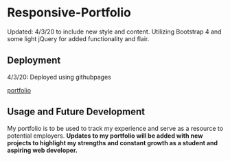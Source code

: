 # Responsive-Portfolio

Updated: 4/3/20 to include new style and content. Utilizing Bootstrap 4 and some light jQuery for added functionality and flair.

## Deployment

4/3/20: Deployed using githubpages


[portfolio](https://tamarajsouth.github.io/Responsive-Portfolio/)

## Usage and Future Development
My portfolio is to be used to track my experience and serve as a resource to potential employers.
**Updates to my portfolio will be added with new projects to highlight my strengths and constant growth as a student and aspiring web developer.** 
